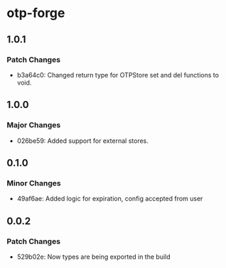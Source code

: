 # otp-forge

## 1.0.1

### Patch Changes

- b3a64c0: Changed return type for OTPStore set and del functions to void.

## 1.0.0

### Major Changes

- 026be59: Added support for external stores.

## 0.1.0

### Minor Changes

- 49af6ae: Added logic for expiration, config accepted from user

## 0.0.2

### Patch Changes

- 529b02e: Now types are being exported in the build
